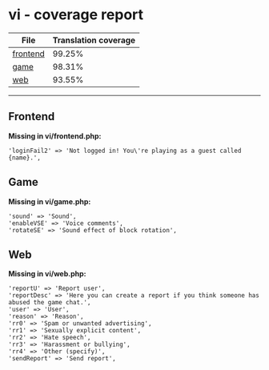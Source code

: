 <link rel="stylesheet" href="style.css">

# vi - coverage report

<table>
<thead>
    <tr>
        <th>File</th>
        <th colspan="2">Translation coverage</th>
    </tr>
</thead>
<tbody>
    <tr><td><a href="#">frontend</a></td><td>99.25%</td><td>
        <div class="pb">
            <span class="pb-fill" style="width: 99.25%;"></span>
        </div>
    </td></tr>
    <tr><td><a href="#">game</a></td><td>98.31%</td><td>
        <div class="pb">
            <span class="pb-fill" style="width: 98.31%;"></span>
        </div>
    </td></tr>
    <tr><td><a href="#">web</a></td><td>93.55%</td><td>
        <div class="pb">
            <span class="pb-fill" style="width: 93.55%;"></span>
        </div>
    </td></tr>
</tbody></table>

-----------------------

## Frontend

**Missing in vi/frontend.php:**

```
'loginFail2' => 'Not logged in! You\'re playing as a guest called {name}.',
```

## Game

**Missing in vi/game.php:**

```
'sound' => 'Sound',
'enableVSE' => 'Voice comments',
'rotateSE' => 'Sound effect of block rotation',
```

## Web

**Missing in vi/web.php:**

```
'reportU' => 'Report user',
'reportDesc' => 'Here you can create a report if you think someone has abused the game chat.',
'user' => 'User',
'reason' => 'Reason',
'rr0' => 'Spam or unwanted advertising',
'rr1' => 'Sexually explicit content',
'rr2' => 'Hate speech',
'rr3' => 'Harassment or bullying',
'rr4' => 'Other (specify)',
'sendReport' => 'Send report',
```

